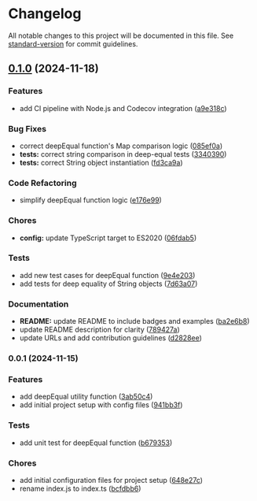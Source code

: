 # Changelog

All notable changes to this project will be documented in this file. See [standard-version](https://github.com/conventional-changelog/standard-version) for commit guidelines.

## [0.1.0](https://github.com/mallikcheripally/deep-equal-js/compare/v0.0.1...v0.1.0) (2024-11-18)


### Features

* add CI pipeline with Node.js and Codecov integration ([a9e318c](https://github.com/mallikcheripally/deep-equal-js/commit/a9e318c3bc087d955ef4b455f9401b73909b4ed8))


### Bug Fixes

* correct deepEqual function's Map comparison logic ([085ef0a](https://github.com/mallikcheripally/deep-equal-js/commit/085ef0aecf97a4d1f00e140602ba114dc8313c6b))
* **tests:** correct string comparison in deep-equal tests ([3340390](https://github.com/mallikcheripally/deep-equal-js/commit/3340390e188ab4981864b29e7abb4b24cc9a34fa))
* **tests:** correct String object instantiation ([fd3ca9a](https://github.com/mallikcheripally/deep-equal-js/commit/fd3ca9af3c50d6d8ac70d492aeb44d970fefeb98))


### Code Refactoring

* simplify deepEqual function logic ([e176e99](https://github.com/mallikcheripally/deep-equal-js/commit/e176e997bead84c19c04a28f704292f9ebf91b51))


### Chores

* **config:** update TypeScript target to ES2020 ([06fdab5](https://github.com/mallikcheripally/deep-equal-js/commit/06fdab568cd1cc16b66b2e34207a10e568aaa362))


### Tests

* add new test cases for deepEqual function ([9e4e203](https://github.com/mallikcheripally/deep-equal-js/commit/9e4e2031c6ccccbe7f1fe94438d31fefa095f1b3))
* add tests for deep equality of String objects ([7d63a07](https://github.com/mallikcheripally/deep-equal-js/commit/7d63a073e16bbe56cd0ea4c80a857b6cb548278b))


### Documentation

* **README:** update README to include badges and examples ([ba2e6b8](https://github.com/mallikcheripally/deep-equal-js/commit/ba2e6b8020261a829f5c79c54cad270788a9b69a))
* update README description for clarity ([789427a](https://github.com/mallikcheripally/deep-equal-js/commit/789427a7b3997e922bf223834c22dc1e27b66b1f))
* update URLs and add contribution guidelines ([d2828ee](https://github.com/mallikcheripally/deep-equal-js/commit/d2828ee359fb884aa4690f5f8692a58c7d841d03))

### 0.0.1 (2024-11-15)


### Features

* add deepEqual utility function ([3ab50c4](https://github.com/mallikcheripally/colore-js/commit/3ab50c47eb5554c9cf01d98fc1822b5bcf7f48d3))
* add initial project setup with config files ([941bb3f](https://github.com/mallikcheripally/colore-js/commit/941bb3f92eaaa097efef8ae5799a34bd6f3b0afd))


### Tests

* add unit test for deepEqual function ([b679353](https://github.com/mallikcheripally/colore-js/commit/b67935378abf00f239108f87b6919760ba1d337c))


### Chores

* add initial configuration files for project setup ([648e27c](https://github.com/mallikcheripally/colore-js/commit/648e27c70f2cee7f549bba42f6eea335c200d455))
* rename index.js to index.ts ([bcfdbb6](https://github.com/mallikcheripally/colore-js/commit/bcfdbb67d6559e45b024f64fbb8a4b6d10f62f0a))
